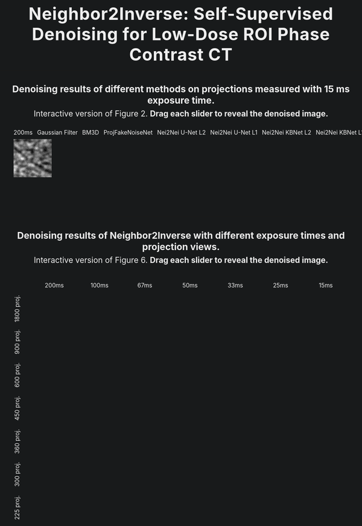 <div class="header-content">
  <h1>Neighbor2Inverse: Self-Supervised Denoising
for Low-Dose ROI Phase Contrast CT</h1>
</div>

<hr>

<style>
.header-content h1 {
  font-size: 3.2em;
  text-align: center;
  margin-top: 32px;
  margin-bottom: 8px;
  font-weight: bold;
  letter-spacing: 1px;
}
.grid-description {
  font-size: 1.5em;
  text-align: center;
  margin: 32px 0 24px 0;
  color: #eee;
}
.row-labels {
  grid-row: 2;
  grid-column: 1;
  display: grid;
  grid-template-rows: repeat(7, 1fr);
  height: 100%;
  align-items: center;
}
.row-label {
  writing-mode: vertical-rl;
  transform: rotate(180deg);
  text-align: center;
  font-size: 1em;
  color: #444;
  padding: 8px 0;
  white-space: nowrap;
}
.col-labels {
  grid-row: 1;
  grid-column: 2;
  display: grid;
  grid-template-columns: repeat(7, 1fr);
  width: 100%;
  align-items: end;
}
.col-label {
  text-align: center;
  font-size: 1em;
  color: #444;
  padding-bottom: 8px;
  white-space: nowrap;
}
.grid-container {
  grid-row: 2;
  grid-column: 2;
  display: grid;
  grid-template-columns: repeat(7, 1fr);
  gap: 0;
  width: 100%;
}
.reveal-wrapper {
  position: relative;
  width: 100%;
  aspect-ratio: 1 / 1;
  min-height: 120px;
  background: #222;
  border-radius: 0;
  box-shadow: 0 1px 4px #0002;
  overflow: hidden;
}
.reveal-images {
  position: relative;
  width: 100%;
  height: 100%;
}
.reveal-img-bg, .reveal-img-fg {
  position: absolute;
  top: 0; left: 0;
  width: 100%;
  height: 100%;
  object-fit: cover;
  user-select: none;
  pointer-events: none;
  border-radius: 0;
}
.reveal-img-fg {
  z-index: 2;
  clip-path: inset(0 50% 0 0);
  transition: clip-path 0.1s;
}
.reveal-slider {
  position: absolute;
  top: 0; left: 0;
  width: 100%;
  height: 100%;
  z-index: 3;
  pointer-events: none;
}
.reveal-slider input[type="range"] {
  position: absolute;
  top: 0; left: 0;
  width: 100%;
  height: 100%;
  opacity: 0;
  pointer-events: auto;
  cursor: col-resize;
}
.reveal-slider .drag-line {
  position: absolute;
  top: 0;
  height: 100%;
  width: 3px;
  background: #fff;
  left: 50%;
  transform: translateX(-50%);
  z-index: 10;
  pointer-events: none;
  transition: left 0.1s;
}
.reveal-slider .drag-circle {
  position: absolute;
  top: 50%;
  left: 50%;
  width: 18px;
  height: 18px;
  background: #fff;
  border-radius: 50%;
  border: 2px solid #888;
  transform: translate(-50%, -50%);
  z-index: 11;
  pointer-events: none;
  box-shadow: 0 1px 4px #0002;
  transition: left 0.1s;
}
main, .container {
  width: 100vw !important;
  max-width: 100vw !important;
  padding: 0 !important;
  margin: 0 !important;
}

body > div.container, .container {
  width: 100vw !important;
  max-width: 100vw !important;
  padding: 0 !important;
  margin: 0 !important;
}

body, html {
  width: 100vw !important;
  max-width: 100vw !important;
  padding: 0 !important;
  margin: 0 !important;
  overflow-x: hidden;
}
body > div.container, .container, main {
  width: 100vw !important;
  max-width: 100vw !important;
  padding: 0 !important;
  margin: 0 !important;
}

.grid-labels-wrapper {
  display: grid;
  grid-template-columns: 48px 1fr;
  grid-template-rows: 48px 1fr;
  width: calc(100vw - 72px);
  margin: 0 auto;
}
.row-labels {
  grid-row: 2;
  grid-column: 1;
  display: grid;
  grid-template-rows: repeat(7, 1fr);
  height: 100%;
  align-items: center;
}
.row-label {
  writing-mode: vertical-rl;
  transform: rotate(180deg);
  text-align: center;
  font-size: 1.1em;
  color: #444;
  padding: 8px 0;
  white-space: nowrap;
}
.col-labels {
  grid-row: 1;
  grid-column: 2;
  display: grid;
  grid-template-columns: repeat(7, 1fr);
  width: 100%;
  align-items: end;
}
.col-label {
  text-align: center;
  font-size: 1.1em;
  color: #444;
  padding-bottom: 8px;
  white-space: nowrap;
}
.grid-container {
  grid-row: 2;
  grid-column: 2;
}

body, html {
  background: #181a1b !important;
  color: #eee !important;
}

.grid-labels-wrapper {
  background: #181a1b;
}

.row-label, .col-label {
  color: #eee;
}

.reveal-wrapper {
  background: #222;
  box-shadow: 0 2px 8px #0008;
}

.reveal-slider .drag-line {
  background: #eee;
}

.reveal-slider .drag-circle {
  background: #222;
  border: 2px solid #eee;
  box-shadow: 0 2px 8px #0008;
}

.proj-denoising-grid {
  display: grid;
  grid-template-columns: repeat(8, 1fr);
  gap: 12px; /* Add space between images */
  width: calc(100vw - 72px);
  margin: 8px auto 24px auto;
  min-height: 180px;
}
.proj-cell {
  position: relative;
  width: 100%;
  aspect-ratio: 1 / 1;
  background: #222;
  overflow: hidden;
}
.proj-img, .proj-img-fg {
  position: absolute;
  top: 0; left: 0;
  width: 100%;
  height: 100%;
  object-fit: cover;
  user-select: none;
  pointer-events: none;
  border-radius: 0;
}
.proj-img-fg {
  z-index: 2;
  clip-path: inset(0 50% 0 0);
  transition: clip-path 0.1s;
}
.proj-slider {
  position: absolute;
  top: 0; left: 0;
  width: 100%;
  height: 100%;
  z-index: 3;
  pointer-events: none;
}
.proj-slider input[type="range"] {
  position: absolute;
  top: 0; left: 0;
  width: 100%;
  height: 100%;
  opacity: 0;
  pointer-events: auto;
  cursor: col-resize;
}
.proj-slider .proj-drag-line {
  position: absolute;
  top: 0;
  height: 100%;
  width: 3px;
  background: #fff;
  left: 50%;
  transform: translateX(-50%);
  z-index: 10;
  pointer-events: none;
  transition: left 0.1s;
}
.proj-slider .proj-drag-circle {
  position: absolute;
  top: 50%;
  left: 50%;
  width: 18px;
  height: 18px;
  background: #fff;
  border-radius: 50%;
  border: 2px solid #888;
  transform: translate(-50%, -50%);
  z-index: 11;
  pointer-events: none;
  box-shadow: 0 1px 4px #0002;
  transition: left 0.1s;
}

.proj-labels-grid {
  display: grid;
  grid-template-columns: repeat(8, 1fr);
  gap: 12px;
  width: calc(100vw - 72px);
  margin: 0 auto 8px auto;
}
.proj-label {
  text-align: center;
  color: #eee;
  font-size: 1.1em;
  margin-top: 4px;
  white-space: nowrap;
}
</style>

<div class="grid-description">
  <h3 style="margin-bottom: 8px;">Denoising results of different methods on projections measured with 15 ms exposure time.</h3>
  Interactive version of Figure 2. <b>Drag each slider to reveal the denoised image.</b>
</div>

<div class="proj-labels-grid">
  <div class="proj-label">200ms</div>
  <div class="proj-label">Gaussian Filter</div>
  <div class="proj-label">BM3D</div>
  <div class="proj-label">ProjFakeNoiseNet</div>
  <div class="proj-label">Nei2Nei U-Net L2</div>
  <div class="proj-label">Nei2Nei U-Net L1</div>
  <div class="proj-label">Nei2Nei KBNet L2</div>
  <div class="proj-label">Nei2Nei KBNet L1</div>
</div>

<div class="proj-denoising-grid">
  <div class="proj-cell">
    <img src="./ProjDenoisingImages/denoisingProj_0.png" class="proj-img" alt="Reference">
  </div>
  <!-- The next 7 cells will be filled by JS -->
</div>

<hr>



<div class="grid-description">
  <h3 style="margin-bottom: 8px;">Denoising results of Neighbor2Inverse with different exposure times and projection views.</h3>
  Interactive version of Figure 6. <b>Drag each slider to reveal the denoised image.</b>
</div>

<div class="grid-labels-wrapper">
  <div class="row-labels">
    <div class="row-label">1800 proj.</div>
    <div class="row-label">900 proj.</div>
    <div class="row-label">600 proj.</div>
    <div class="row-label">450 proj.</div>
    <div class="row-label">360 proj.</div>
    <div class="row-label">300 proj.</div>
    <div class="row-label">225 proj.</div>
  </div>
  <div class="col-labels">
    <div class="col-label">200ms</div>
    <div class="col-label">100ms</div>
    <div class="col-label">67ms</div>
    <div class="col-label">50ms</div>
    <div class="col-label">33ms</div>
    <div class="col-label">25ms</div>
    <div class="col-label">15ms</div>
  </div>
  <div class="grid-container">
  </div>
</div>

<script>
const gridRows = 7;
const gridCols = 7;
const gridContainer = document.querySelector('.grid-container');

for (let i = 1; i <= gridRows; i++) {
  for (let j = 1; j <= gridCols; j++) {
    const idx = `r${i}c${j}`;
    const noisyPath = `./GridImages/gridImagNoisy_${j-1}_${i-1}.png`;
    const denoisedPath = `./GridImages/gridImageDenoised_${j-1}_${i-1}.png`;

    const wrapper = document.createElement('div');
    wrapper.className = 'reveal-wrapper';
    wrapper.innerHTML = `
      <div class="reveal-images">
        <img src="${noisyPath}" class="reveal-img-bg">
        <img src="${denoisedPath}" class="reveal-img-fg" id="fg${idx}">
      </div>
      <div class="reveal-slider">
        <input type="range" min="0" max="100" value="50" id="slider${idx}">
        <div class="drag-line" id="line${idx}"></div>
        <div class="drag-circle" id="circle${idx}"></div>
      </div>
    `;
    gridContainer.appendChild(wrapper);
  }
}

function setupRevealSlider(sliderId, fgId, lineId, circleId) {
  const slider = document.getElementById(sliderId);
  const fg = document.getElementById(fgId);
  const line = document.getElementById(lineId);
  const circle = document.getElementById(circleId);

  function update() {
    const val = slider.value;
    fg.style.clipPath = `inset(0 ${100 - val}% 0 0)`;
    line.style.left = val + '%';
    circle.style.left = val + '%';
  }
  slider.addEventListener('input', update);
  window.addEventListener('resize', update);
  update();
}

for (let i = 1; i <= gridRows; i++) {
  for (let j = 1; j <= gridCols; j++) {
    const idx = `r${i}c${j}`;
    setupRevealSlider(`slider${idx}`, `fg${idx}`, `line${idx}`, `circle${idx}`);
  }
}


const projGrid = document.querySelector('.proj-denoising-grid');

// Add 7 slider cells (columns 2–8)
for (let n = 2; n <= 8; n++) {
  const cell = document.createElement('div');
  cell.className = 'proj-cell';
  cell.innerHTML = `
    <img src="./ProjDenoisingImages/denoisingProj_1.png" class="proj-img">
    <img src="./ProjDenoisingImages/denoisingProj_${n}.png" class="proj-img-fg" id="proj-fg${n}">
    <div class="proj-slider">
      <input type="range" min="0" max="100" value="50" id="proj-slider${n}">
      <div class="proj-drag-line" id="proj-line${n}"></div>
      <div class="proj-drag-circle" id="proj-circle${n}"></div>
    </div>
  `;
  projGrid.appendChild(cell);
}

function setupProjSlider(n) {
  const slider = document.getElementById(`proj-slider${n}`);
  const fg = document.getElementById(`proj-fg${n}`);
  const line = document.getElementById(`proj-line${n}`);
  const circle = document.getElementById(`proj-circle${n}`);

  function update() {
    const val = slider.value;
    fg.style.clipPath = `inset(0 ${100 - val}% 0 0)`;
    line.style.left = val + '%';
    circle.style.left = val + '%';
  }
  slider.addEventListener('input', update);
  window.addEventListener('resize', update);
  update();
}

for (let n = 2; n <= 8; n++) {
  setupProjSlider(n);
}

</script>
